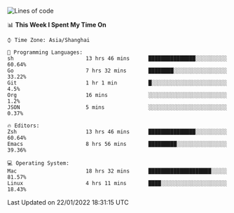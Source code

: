 <!--START_SECTION:waka-->
![Lines of code](https://img.shields.io/badge/From%20Hello%20World%20I%27ve%20Written-22%20Thousand%20lines%20of%20code-blue)

📊 **This Week I Spent My Time On** 

```text
⌚︎ Time Zone: Asia/Shanghai

💬 Programming Languages: 
sh                       13 hrs 46 mins      ███████████████░░░░░░░░░░   60.64% 
Go                       7 hrs 32 mins       ████████░░░░░░░░░░░░░░░░░   33.22% 
Git                      1 hr 1 min          █░░░░░░░░░░░░░░░░░░░░░░░░   4.5% 
Org                      16 mins             ░░░░░░░░░░░░░░░░░░░░░░░░░   1.2% 
JSON                     5 mins              ░░░░░░░░░░░░░░░░░░░░░░░░░   0.37%

🔥 Editors: 
Zsh                      13 hrs 46 mins      ███████████████░░░░░░░░░░   60.64% 
Emacs                    8 hrs 56 mins       █████████░░░░░░░░░░░░░░░░   39.36%

💻 Operating System: 
Mac                      18 hrs 32 mins      ████████████████████░░░░░   81.57% 
Linux                    4 hrs 11 mins       ████░░░░░░░░░░░░░░░░░░░░░   18.43%

```


 Last Updated on 22/01/2022 18:31:15 UTC
<!--END_SECTION:waka-->
